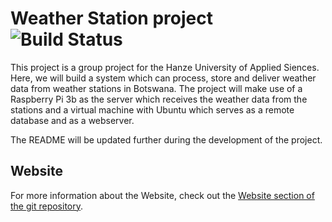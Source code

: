 Weather Station project ![Build Status](https://img.shields.io/badge/Current%20Release-v0.3--alpha-yellow.svg)
==============
This project is a group project for the Hanze University of Applied Siences. Here, we will build a system which can process, store and deliver weather data from weather stations in Botswana.
The project will make use of a Raspberry Pi 3b as the server which receives the weather data from the stations and a virtual machine with Ubuntu which serves as a remote database and as a webserver.

The README will be updated further during the development of the project.

Website
----------
For more information about the Website, check out the [Website section of the git repository](https://github.com/Arceden/WeatherStation/tree/development/Website).
